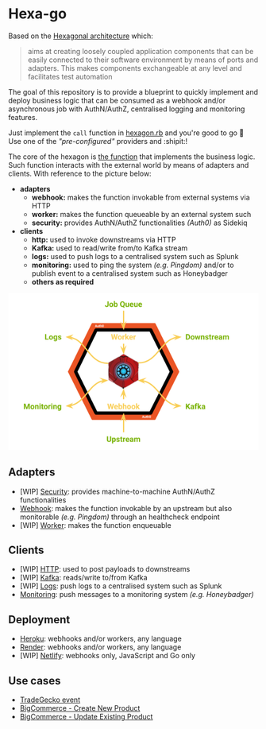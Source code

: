# Hexa-go

Based on the [Hexagonal architecture](https://en.wikipedia.org/wiki/Hexagonal_architecture_(software)) which:

> aims at creating loosely coupled application components that can be easily 
connected to their software environment by means of ports and adapters. This 
makes components exchangeable at any level and facilitates test automation

The goal of this repository is to provide a blueprint to quickly implement and
deploy business logic that can be consumed as a webhook and/or asynchronous
job with AuthN/AuthZ, centralised logging and monitoring features.

Just implement the `call` function in [hexagon.rb](./src/hexagon.rb) and you're 
good to go 🙂 Use one of the _"pre-configured"_ providers and :shipit:!

The core of the hexagon is [the function](./src/hexagon.rb) that implements the business logic. Such
function interacts with the external world by means of adapters and clients. 
With reference to the picture below:

* **adapters**
  * **webhook:** makes the function invokable from external systems via
  HTTP
  * **worker:** makes the function queueable by an external system such
  * **security:** provides AuthN/AuthZ functionalities _(Auth0)_
  as Sidekiq
* **clients**
  * **http:** used to invoke downstreams via HTTP
  * **Kafka:** used to read/write from/to Kafka stream
  * **logs:** used to push logs to a centralised system such as Splunk
  * **monitoring:** used to ping the system _(e.g. Pingdom)_ and/or to
  publish event to a centralised system such as Honeybadger
  * **others as required**

![Hexagon](./documentation/images/hexagon.png)

## Adapters

* [WIP] [Security](./documentation/adapters/security/README.md): provides machine-to-machine AuthN/AuthZ functionalities
* [Webhook](./documentation/adapters/webhook/README.md): makes the function invokable by an upstream but also monitorable _(e.g. Pingdom)_ through an healthcheck endpoint
* [WIP] [Worker](./documentation/adapters/worker/README.md): makes the function enqueuable

## Clients

* [WIP] [HTTP](./documentation/clients/http/README.md): used to post payloads to downstreams
* [WIP] [Kafka](./documentation/clients/kafka/README.md): reads/write to/from Kafka
* [WIP] [Logs](./documentation/clients/logs/README.md): push logs to a centralised system such as Splunk
* [Monitoring](./documentation/clients/http/monitoring.md): push messages to a monitoring system _(e.g. Honeybadger)_

## Deployment

* [Heroku](./deployment/heroku/README.md): webhooks and/or workers, any language
* [Render](./deployment/render/README.md): webhooks and/or workers, any language
* [WIP] [Netlify](./deployment/netlify/README.md): webhooks only,
JavaScript and Go only

## Use cases

* [TradeGecko event](./documentation/use-cases/tradegecko-event/README.md)
* [BigCommerce - Create New Product](./documentation/use-cases/bigcommerce-create-new-product/README.md)
* [BigCommerce - Update Existing Product](./documentation/use-cases/bigcommerce-update-existing-product/README.md)
